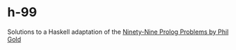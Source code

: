 # h-99

Solutions to a Haskell adaptation of the [Ninety-Nine Prolog Problems by Phil Gold](https://wiki.haskell.org/H-99:_Ninety-Nine_Haskell_Problems)

